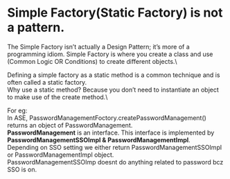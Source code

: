 
# Simple Factory(Static Factory) is not a pattern.

The Simple Factory isn’t actually a Design Pattern; it’s more of a programming idiom.
Simple Factory is where you create a class and use (Common Logic OR Conditions) to create different objects.\

Defining a simple factory as a static method is a common technique and is often called a static factory.\
Why use a static method? Because you don’t need to instantiate an object to make use of the create method.\

For eg:\
In ASE, PasswordManagementFoctory.createPasswordManagement() returns an object of PasswordManagement.\
**PasswordManagement** is an interface. This interface is implemented by **PasswordManagementSSOImpl & PasswordManagementImpl**.\
Depending on SSO setting we either return PasswordManagementSSOImpl or PasswordManagementImpl object.\
PasswordManagementSSOImp doesnt do anything related to password bcz SSO is on.


